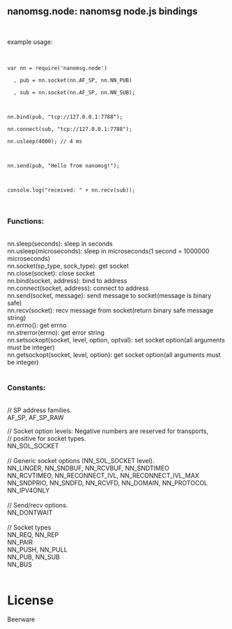 <h2>nanomsg.node: nanomsg node.js bindings</h2><br>
<p>example usage:</p><br>
<code>
var nn = require('nanomsg.node')<br>
  , pub = nn.socket(nn.AF_SP, nn.NN_PUB)<br>
  , sub = nn.socket(nn.AF_SP, nn.NN_SUB);<br>
<br>
nn.bind(pub, "tcp://127.0.0.1:7788");<br>
nn.connect(sub, "tcp://127.0.0.1:7788");<br>
nn.usleep(4000); // 4 ms<br>
<br>
nn.send(pub, "Hello from nanomsg!");<br>
<br>
console.log("received: " + nn.recv(sub));<br>
</code>
<br>
<h3>Functions:</h3><br>
nn.sleep(seconds): sleep in seconds<br>
nn.usleep(microseconds): sleep in microseconds(1 second = 1000000 microseconds)<br>
nn.socket(sp_type, sock_type): get socket<br>
nn.close(socket): close socket<br>
nn.bind(socket, address): bind to address<br>
nn.connect(socket, address): connect to address<br>
nn.send(socket, message): send message to socket(message is binary safe)<br>
nn.recv(socket): recv message from socket(return binary safe message string)<br>
nn.errno(): get errno<br>
nn.strerror(errno): get error string<br>
nn.setsockopt(socket, level, option, optval): set socket option(all arguments must be integer)<br>
nn.getsockopt(socket, level, option): get socket option(all arguments must be integer)<br>
<br>
<h3>Constants:</h3><br>
//  SP address families.<br>
AF_SP, AF_SP_RAW<br>

//  Socket option levels: Negative numbers are reserved for transports,<br>
//    positive for socket types.<br>
NN_SOL_SOCKET<br>
<br>
//  Generic socket options (NN_SOL_SOCKET level).<br>
NN_LINGER, NN_SNDBUF, NN_RCVBUF, NN_SNDTIMEO<br>
NN_RCVTIMEO, NN_RECONNECT_IVL, NN_RECONNECT_IVL_MAX<br>
NN_SNDPRIO, NN_SNDFD, NN_RCVFD, NN_DOMAIN, NN_PROTOCOL<br>
NN_IPV4ONLY<br>
<br>
//  Send/recv options.<br>
NN_DONTWAIT<br>
<br>
//  Socket types<br>
NN_REQ, NN_REP<br>
NN_PAIR<br>
NN_PUSH, NN_PULL<br>
NN_PUB, NN_SUB<br>
NN_BUS<br>
<br>

# License
Beerware